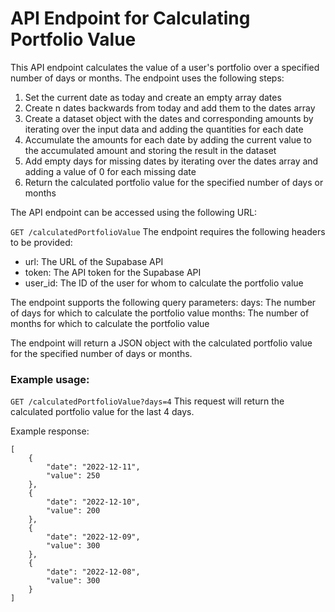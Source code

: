 # API Endpoint for Calculating Portfolio Value
This API endpoint calculates the value of a user's portfolio over a specified number of days or months. The endpoint uses the following steps:

1. Set the current date as today and create an empty array dates
2. Create n dates backwards from today and add them to the dates array
3. Create a dataset object with the dates and corresponding amounts by iterating over the input data and adding the quantities for each date
4. Accumulate the amounts for each date by adding the current value to the accumulated amount and storing the result in the dataset
5. Add empty days for missing dates by iterating over the dates array and adding a value of 0 for each missing date
6. Return the calculated portfolio value for the specified number of days or months

The API endpoint can be accessed using the following URL:

`GET /calculatedPortfolioValue`
The endpoint requires the following headers to be provided:

- url: The URL of the Supabase API
- token: The API token for the Supabase API
- user_id: The ID of the user for whom to calculate the portfolio value


The endpoint supports the following query parameters:
days: The number of days for which to calculate the portfolio value
months: The number of months for which to calculate the portfolio value


The endpoint will return a JSON object with the calculated portfolio value for the specified number of days or months.

### Example usage:

`GET /calculatedPortfolioValue?days=4`
This request will return the calculated portfolio value for the last 4 days.

Example response:
```
[
    {
        "date": "2022-12-11",
        "value": 250
    },
    {
        "date": "2022-12-10",
        "value": 200
    },
    {
        "date": "2022-12-09",
        "value": 300
    },
    {
        "date": "2022-12-08",
        "value": 300
    }
]
```